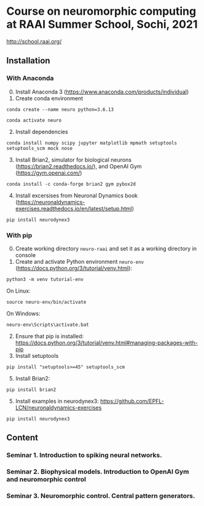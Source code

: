 # Course on neuromorphic computing at RAAI Summer School, Sochi, 2021
http://school.raai.org/

## Installation
### With Anaconda
0. Install Anaconda 3 (https://www.anaconda.com/products/individual)
1. Create conda environment

`conda create --name neuro python=3.6.13`

`conda activate neuro`

2. Install dependencies

`conda install numpy scipy jupyter matplotlib mpmath setuptools setuptools_scm mock nose`

3. Install Brian2, simulator for biological neurons (https://brian2.readthedocs.io/), and OpenAI Gym (https://gym.openai.com/)

`conda install -c conda-forge brian2 gym pybox2d`

4. Install excersises from Neuronal Dynamics book (https://neuronaldynamics-exercises.readthedocs.io/en/latest/setup.html)

`pip install neurodynex3`

### With pip

0. Create working directory `neuro-raai` and set it as a working directory in console
1. Create and activate Python environment `neuro-env` (https://docs.python.org/3/tutorial/venv.html):

`python3 -m venv tutorial-env`

On Linux:

`source neuro-env/bin/activate`

On Windows:

`neuro-env\Scripts\activate.bat`

2. Ensure that pip is installed: https://docs.python.org/3/tutorial/venv.html#managing-packages-with-pip
3. Install setuptools

`pip install "setuptools>=45" setuptools_scm`

5. Install Brian2: 

`pip install brian2`

5. Install examples in neurodynex3: https://github.com/EPFL-LCN/neuronaldynamics-exercises

`pip install neurodynex3`

## Content
### Seminar 1. Introduction to spiking neural networks.
### Seminar 2. Biophysical models. Introduction to OpenAI Gym and neuromorphic control
### Seminar 3. Neuromorphic control. Central pattern generators.
